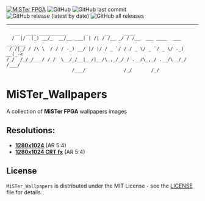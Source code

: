 [![MiSTer FPGA](https://img.shields.io/badge/MiSTer-FPGA-blue?logo=applearcade&logoColor=FFFFFF&style=flat-square)](https://misterfpga.org/)
![GitHub](https://img.shields.io/github/license/Schermobianco/MiSTer_Wallpapers?style=flat-square)
![GitHub last commit](https://img.shields.io/github/last-commit/Schermobianco/MiSTer_Wallpapers?style=flat-square)
![GitHub release (latest by date)](https://img.shields.io/github/v/release/Schermobianco/MiSTer_Wallpapers?style=flat-square)
![GitHub all releases](https://img.shields.io/github/downloads/Schermobianco/MiSTer_Wallpapers/total?style=flat-square)

___
```
   __  ____ __________       _      __     ____                         
  /  |/  (_) __/_  __/__ ___| | /| / /__ _/ / /__  ___ ____  ___ _______
 / /|_/ / /\ \  / / / -_) __/ |/ |/ / _ `/ / / _ \/ _ `/ _ \/ -_) __(_-<
/_/  /_/_/___/ /_/  \__/_/__|__/|__/\_,_/_/_/ .__/\_,_/ .__/\__/_/ /___/
                        /___/              /_/       /_/                
```
# MiSTer_Wallpapers
A collection of **MiSTer FPGA** wallpapers images

## Resolutions:
- **[1280x1024](/1280x1024/)** (AR 5:4)
- **[1280x1024 CRT fx](/1280x1024CRTfx/)** (AR 5:4)

## License
``MiSTer_Wallpapers`` is distributed under the MIT License - see the [LICENSE](LICENSE) file for details.